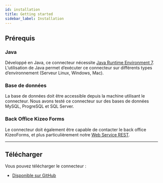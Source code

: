```yaml
---
id: installation
title: Getting started
sidebar_label: Installation
---
```


## Prérequis
### **Java**
Développé en Java, ce connecteur nécessite <a href="https://www.java.com/en/download/win8.jsp" target="_blank">Java Runtime Environment 7</a>. L’utilisation de Java permet d’exécuter ce connecteur sur différents types d’environnement (Serveur Linux, Windows, Mac).
### **Base de données**
La base de données doit être accessible depuis la machine utilisant le connecteur. Nous avons testé ce connecteur sur des bases de données MySQL, ProgreSQL et SQL Server.
### **Back Office Kizeo Forms**
Le connecteur doit également être capable de contacter le back office KizeoForms, et plus particulièrement notre [Web Service REST](http://www.kizeoforms.com/rest/v3).

***
## Télécharger
Vous pouvez télécharger le connecteur :

- <a href="https://github.com/kizeo/Kizeo-Connector/releases/latest" target="_blank">Disponible sur GitHub</a>
